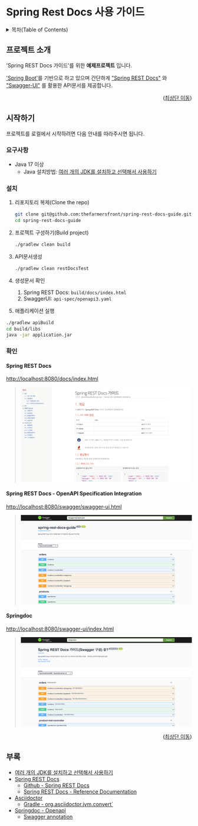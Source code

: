 Spring Rest Docs 사용 가이드
==================================
<!-- @see https://raw.githubusercontent.com/othneildrew/Best-README-Template/master/README.md -->
<a name="readme-top"></a>

<!-- TABLE OF CONTENTS -->
<details>
  <summary>목차(Table of Contents)</summary>
  <ol>
    <li>
      <a href="#프로젝트-소개">프로젝트 소개</a>
    <li>
      <a href="#시작하기">시작하기</a>
      <ul>
        <li><a href="#준비사항">준비사항</a></li>
        <li><a href="#설치">설치</a></li>
      </ul>
    </li>
    <li><a href="#부록">부록</a></li>
  </ol>
</details>

<!-- ABOUT THE PROJECT -->
## 프로젝트 소개
'Spring REST Docs 가이드'를 위한 **예제프로젝트** 입니다.

['Spring Boot'][url-spring-boot]를 기반으로 하고 있으며 간단하게 ["Spring REST Docs"](url-spring-rest-docs-project) 와 ["Swagger-UI"](url-swagger-ui) 를 활용한 API문서를 제공합니다.

<p style="text-align: right">(<a href="#readme-top">최상단 이동</a>)</p>

<!-- GETTING STARTED -->
## 시작하기

프로젝트를 로컬에서 시작하려면 다음 안내를 따라주시면 됩니다.

### 요구사항
* Java 17 이상
  * Java 설치방법: [여러 개의 JDK를 설치하고 선택해서 사용하기](https://blog.benelog.net/installing-jdk.html)  

### 설치

1. 리포지토리 복제(Clone the repo)
    ```sh
   git clone git@github.com:thefarmersfront/spring-rest-docs-guide.git
   cd spring-rest-docs-guide
    ```

2. 프로젝트 구성하기(Build project)
    ```sh
   ./gradlew clean build
    ```

3. API문서생성
    ```sh
   ./gradlew clean restDocsTest
    ```

4. 생성문서 확인
   1. Spring REST Docs: `build/docs/index.html`
   2. SwaggerUI: `api-spec/openapi3.yaml`

5. 애플리케이션 실행
```sh
./gradlew apiBuild
cd build/libs
java -jar application.jar
```

### 확인
#### Spring REST Docs
[http://localhost:8080/docs/index.html]()
> ![Spring REST Docs 예제화면](readme-img/spring-rest-docs-example.png)

#### Spring REST Docs - OpenAPI Specification Integration
[http://localhost:8080/swagger/swagger-ui.html]()
> ![Spring REST Docs - OpenAPI Integration 예제화면](readme-img/spring-rest-docs-openapi-example.png)

#### Springdoc
[http://localhost:8080/swagger-ui/index.html]()
> ![Springdocs 예제화면](readme-img/springdocs-example.png)


<p style="text-align: right">(<a href="#readme-top">최상단 이동</a>)</p>

<!-- APPENDIX -->
## 부록

* [여러 개의 JDK를 설치하고 선택해서 사용하기](https://blog.benelog.net/installing-jdk.html)
* [Spring REST Docs](https://spring.io/projects/spring-restdocs)
  * [Github - Spring REST Docs](https://github.com/spring-projects/spring-restdocs)
  * [Spring REST Docs - Reference Documentation](https://docs.spring.io/spring-restdocs/docs/current/reference/html5/)
* [Asciidoctor](https://asciidoctor.org/)
  * [Gradle - org.asciidoctor.jvm.convert`](https://plugins.gradle.org/plugin/org.asciidoctor.jvm.convert)
* [Springdoc - Openapi](https://springdoc.org/)
  * [Swagger annotation](https://github.com/swagger-api/swagger-core/wiki/Swagger-2.X---Annotations)

<!-- MARKDOWN LINKS & IMAGES -->
<!-- https://www.markdownguide.org/basic-syntax/#reference-style-links -->
[url-spring-boot]: https://spring.io/projects/spring-boot/
[url-spring-boot-ref-doc]: https://docs.spring.io/spring-boot/docs/current/reference/htmlsingle/
[url-spring-rest-docs-project]: https://spring.io/projects/spring-restdocs/
[url-spring-rest-docs-ref-doc]: https://docs.spring.io/spring-restdocs/docs/current/reference/html5/
[url-swagger-io]: https://swagger.io/
[url-swagger-ui]: https://swagger.io/tools/swagger-ui/